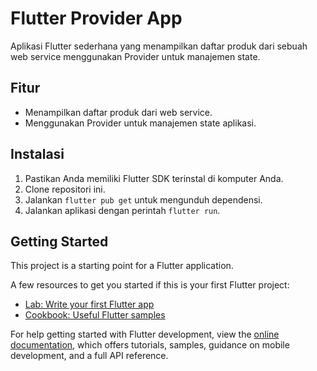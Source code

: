 # Flutter Provider App

Aplikasi Flutter sederhana yang menampilkan daftar produk dari sebuah web service menggunakan Provider untuk manajemen state.

## Fitur

- Menampilkan daftar produk dari web service.
- Menggunakan Provider untuk manajemen state aplikasi.

## Instalasi

1. Pastikan Anda memiliki Flutter SDK terinstal di komputer Anda.
2. Clone repositori ini.
3. Jalankan `flutter pub get` untuk mengunduh dependensi.
4. Jalankan aplikasi dengan perintah `flutter run`.

## Getting Started

This project is a starting point for a Flutter application.

A few resources to get you started if this is your first Flutter project:

- [Lab: Write your first Flutter app](https://docs.flutter.dev/get-started/codelab)
- [Cookbook: Useful Flutter samples](https://docs.flutter.dev/cookbook)

For help getting started with Flutter development, view the
[online documentation](https://docs.flutter.dev/), which offers tutorials,
samples, guidance on mobile development, and a full API reference.

